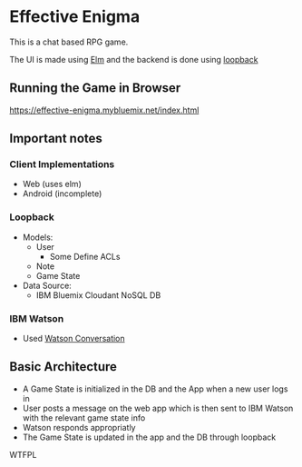 # Effective Enigma

This is a chat based RPG game.


The UI is made using [Elm](http://elm-lang.org/) and the backend is done using [loopback](http://loopback.io/)

## Running the Game in Browser

https://effective-enigma.mybluemix.net/index.html

## Important notes

### Client Implementations
 - Web (uses elm)
 - Android (incomplete)

### Loopback
  * Models:
    * User
      * Some Define ACLs
    * Note
    * Game State
  * Data Source:
    * IBM Bluemix Cloudant NoSQL DB

### IBM Watson
  * Used [Watson Conversation](https://www.ibm.com/watson/developercloud/conversation.html?S_PKG=AW&cm_mmc=Search_Google-_-Watson+Core_Watson+Core+-+Engagement-_-WW_NA-_-watson+ibm+conversation+service_Broad_AW&cm_mmca1=000018SW&cm_mmca2=10004432&mkwid=55f34ffb-1998-451a-81af-1ebd39a81c1a|484|21062&cvosrc=ppc.google.watson%20ibm%20conversation%20service&cvo_campaign=Watson%20Core_Watson%20Core%20-%20Engagement-WW_NA&cvo_crid=191764234282&Matchtype=b)


## Basic Architecture
 * A Game State is initialized in the DB and the App when a new user logs in 
 * User posts a message on the web app which is then sent to IBM Watson with the relevant game state info
 * Watson responds appropriatly
 * The Game State is updated in the app and the DB through loopback


<a href="http://www.wtfpl.net/"><img
       src="http://www.wtfpl.net/wp-content/uploads/2012/12/wtfpl-badge-4.png"
       width="80" height="15" alt="WTFPL" /></a>
